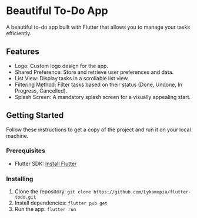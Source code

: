 # Beautiful To-Do App

A beautiful to-do app built with Flutter that allows you to manage your tasks efficiently.

## Features

- Logo: Custom logo design for the app.
- Shared Preference: Store and retrieve user preferences and data.
- List View: Display tasks in a scrollable list view.
- Filtering Method: Filter tasks based on their status (Done, Undone, In Progress, Cancelled).
- Splash Screen: A mandatory splash screen for a visually appealing start.

## Getting Started

Follow these instructions to get a copy of the project and run it on your local machine.

### Prerequisites

- Flutter SDK: [Install Flutter](https://flutter.dev/docs/get-started/install)

### Installing

1. Clone the repository:
   `git clone https://github.com/Lykamopia/flutter-todo.git`
2. Install dependencies:
   `flutter pub get`
3. Run the app:
   `flutter run`
 

